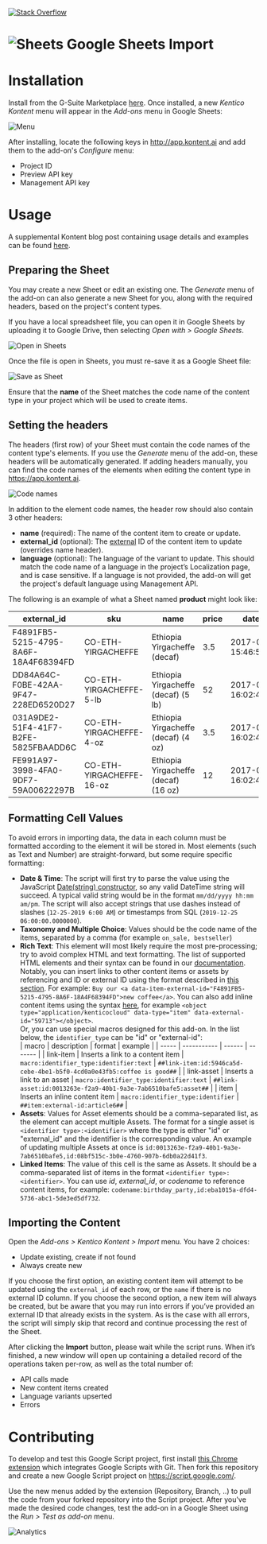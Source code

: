 [![Stack Overflow](https://img.shields.io/badge/Stack%20Overflow-ASK%20NOW-FE7A16.svg?logo=stackoverflow&logoColor=white)](https://stackoverflow.com/tags/kentico-kontent)

# ![Sheets](https://www.google.com/images/about/sheets-icon.svg) Google Sheets Import

# Installation
Install from the G-Suite Marketplace [here](https://gsuite.google.com/marketplace/app/kentico_kontent/482429381322). Once installed, a new _Kentico Kontent_ menu will appear in the _Add-ons_ menu in Google Sheets:

![Menu](https://assets-us-01.kc-usercontent.com/4e9bdd7a-2db8-4c33-a13a-0c368ec2f108/d7fc0c90-dfe4-4685-98fe-1f983a58f7c8/sheets-addon-menu.png)

After installing, locate the following keys in http://app.kontent.ai and add them to the add-on's _Configure_ menu:

- Project ID
- Preview API key
- Management API key

# Usage
A supplemental Kontent blog post containing usage details and examples can be found [here](https://kontent.ai/blog/migrating-content-from-spreadsheets).

## Preparing the Sheet
You may create a new Sheet or edit an existing one. The _Generate_ menu of the add-on can also generate a new Sheet for you, along with the required headers, based on the project's content types.

If you have a local spreadsheet file, you can open it in Google Sheets by uploading it to Google Drive, then selecting _Open with > Google Sheets_.

![Open in Sheets](https://assets-us-01.kc-usercontent.com/4e9bdd7a-2db8-4c33-a13a-0c368ec2f108/cb91a697-53dd-41ae-a34d-826eac738ac7/sheets-addon-openwith.png)

Once the file is open in Sheets, you must re-save it as a Google Sheet file:

![Save as Sheet](https://assets-us-01.kc-usercontent.com/4e9bdd7a-2db8-4c33-a13a-0c368ec2f108/b93f6f94-4711-4c9c-94b0-ec3997140d49/sheets-addon-saveas.png)

Ensure that the __name__ of the Sheet matches the code name of the content type in your project which will be used to create items.

## Setting the headers

The headers (first row) of your Sheet must contain the code names of the content type's elements. If you use the _Generate_ menu of the add-on, these headers will be automatically generated. If adding headers manually, you can find the code names of the elements when editing the content type in https://app.kontent.ai.

![Code names](https://assets-us-01.kc-usercontent.com/4e9bdd7a-2db8-4c33-a13a-0c368ec2f108/9ba8baff-41c0-4d04-b536-52b24e25c99d/sheets-addon-type.png)

In addition to the element code names, the header row should also contain 3 other headers:

- __name__ (required): The name of the content item to create or update.
- __external_id__ (optional): The [external](https://docs.kontent.ai/reference/management-api-v2#section/External-IDs-for-imported-content) ID of the content item to update (overrides name header).
- __language__ (optional): The language of the variant to update. This should match the code name of a language in the project’s Localization page, and is case sensitive. If a language is not provided, the add-on will get the project's default language using Management API.

The following is an example of what a Sheet named __product__ might look like:

 | external_id | sku | name | price |	date_offered |
 | ----------- | --- | ---- | ----- | ------------ |
 | F4891FB5-5215-4795-8A6F-18A4F68394FD |	CO-ETH-YIRGACHEFFE |	Ethiopia Yirgacheffe (decaf) | 3.5 | 2017-01-10 15:46:54.5576119 |
 | DD84A64C-F0BE-42AA-9F47-228ED6520D27 |	CO-ETH-YIRGACHEFFE-5-lb |	Ethiopia Yirgacheffe (decaf) (5 lb) | 52 | 2017-01-10 16:02:44.6796146 |
 | 031A9DE2-51F4-41F7-B2FE-5825FBAADD6C |	CO-ETH-YIRGACHEFFE-4-oz |	Ethiopia Yirgacheffe (decaf) (4 oz) | 3.5 | 2017-01-10 16:02:44.6186085 |
 | FE991A97-3998-4FA0-9DF7-59A00622297B |	CO-ETH-YIRGACHEFFE-16-oz | Ethiopia Yirgacheffe (decaf) (16 oz) | 12 | 2017-01-10 16:02:44.5085975 |
 
## Formatting Cell Values
To avoid errors in importing data, the data in each column must be formatted according to the element it will be stored in. Most elements (such as Text and Number) are straight-forward, but some require specific formatting:

- __Date & Time__: The script will first try to parse the value using the JavaScript [Date(string) constructor](https://developer.mozilla.org/en-US/docs/Web/JavaScript/Reference/Global_Objects/Date), so any valid DateTime string will succeed. A typical valid string would be in the format `mm/dd/yyyy hh:mm am/pm`. The script will also accept strings that use dashes instead of slashes (`12-25-2019 6:00 AM`) or timestamps from SQL (`2019-12-25 06:00:00.0000000`).
- __Taxonomy and Multiple Choice__: Values should be the code name of the items, separated by a comma (for example `on_sale, bestseller`)
- __Rich Text__: This element will most likely require the most pre-processing; try to avoid complex HTML and text formatting. The list of supported HTML elements and their syntax can be found in our [documentation](https://docs.kontent.ai/reference/management-api-v2#section/Rich-text-element/html5-elements-allowed-in-rich-text).
Notably, you can insert links to other content items or assets by referencing and ID or external ID using the format described in [this section](https://docs.kontent.ai/reference/management-api-v2#section/Rich-text-element/links-in-rich-text). For example: `Buy our <a data-item-external-id="F4891FB5-5215-4795-8A6F-18A4F68394FD">new coffee</a>`. You can also add inline content items using the syntax [here](https://docs.kontent.ai/reference/management-api-v2#section/Rich-text-element/content-items-in-rich-text), for example `<object type="application/kenticocloud" data-type="item" data-external-id="59713"></object>`.  
Or, you can use special macros designed for this add-on. In the list below, the `identifier_type` can be "id" or "external-id":  
  | macro | description | format | example |
  | ----- | ----------- | ------ | ------- |
  | link-item | Inserts a link to a content item | `macro:identifier_type:identifier:text` | `##link-item:id:5946ca5d-cebe-4be1-b5f0-4cd0a0e43fb5:coffee is good##` |
  | link-asset | Inserts a link to an asset | `macro:identifier_type:identifier:text` | `##link-asset:id:0013263e-f2a9-40b1-9a3e-7ab6510bafe5:asset##` |
  | item | Inserts an inline content item | `macro:identifier_type:identifier` | `##item:external-id:article6##` |
- __Assets__: Values for Asset elements should be a comma-separated list, as the element can accept multiple Assets. The format for a single asset is `<identifier type>:<identifier>` where the type is either "id" or "external_id" and the identifier is the corresponding value. An example of updating multiple Assets at once is `id:0013263e-f2a9-40b1-9a3e-7ab6510bafe5,id:08bf515c-3b0e-4760-907b-6db0a22d41f3`.
- __Linked Items__: The value of this cell is the same as Assets. It should be a comma-separated list of items in the format `<identifier type>:<identifier>`. You can use _id_, _external_id_, or _codename_ to reference content items, for example: `codename:birthday_party,id:eba1015a-dfd4-5736-abc1-5de3ed5df732`.

## Importing the Content
Open the _Add-ons > Kentico Kontent > Import_ menu. You have 2 choices:

- Update existing, create if not found
- Always create new

If you choose the first option, an existing content item will attempt to be updated using the `external_id` of each row, or the `name` if there is no external ID column. If you choose the second option, a new item will always be created, but be aware that you may run into errors if you’ve provided an external ID that already exists in the system. As is the case with all errors, the script will simply skip that record and continue processing the rest of the Sheet.

After clicking the __Import__ button, please wait while the script runs. When it’s finished, a new window will open up containing a detailed record of the operations taken per-row, as well as the total number of:

- API calls made
- New content items created
- Language variants upserted
- Errors

# Contributing
To develop and test this Google Script project, first install [this Chrome extension](https://chrome.google.com/webstore/detail/google-apps-script-github/lfjcgcmkmjjlieihflfhjopckgpelofo?hl=en) which integrates Google Scripts with Git. Then fork this repository and create a new Google Script project on https://script.google.com/.

Use the new menus added by the extension (Repository, Branch, ..) to pull the code from your forked repository into the Script project. After you've made the desired code changes, test the add-on in a Google Sheet using the _Run > Test as add-on_ menu.

![Analytics](https://kentico-ga-beacon.azurewebsites.net/api/UA-69014260-4/Kentico/kontent-sheets-import?pixel)
